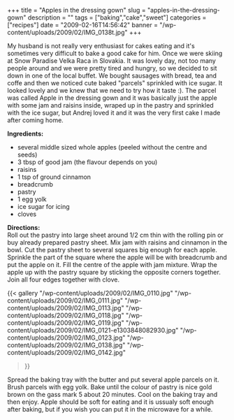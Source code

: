 +++
title = "Apples in the dressing gown"
slug = "apples-in-the-dressing-gown"
description = ""
tags = ["baking","cake","sweet"]
categories = ["recipes"]
date = "2009-02-16T14:56:42"
banner = "/wp-content/uploads/2009/02/IMG_0138t.jpg"
+++

My husband is not really very enthusiast for cakes eating and it's sometimes very difficult to bake
a good cake for him. Once we were skiing at Snow Paradise Velka Raca in Slovakia. It was lovely
day, not too many people around and we were pretty tired and hungry, so we decided to sit down in
one of the local buffet. We bought sausages with bread, tea and coffe and then we noticed cute
baked "parcels" sprinkled with ice sugar. It looked lovely and we knew that we need to try how it taste :). The parcel was called Apple in
the dressing gown and it was basically just the apple with some jam and raisins inside, wraped up
in the pastry and sprinkled with the ice sugar, but Andrej loved it and it was the very first cake
I made after coming home.

**Ingredients:**  

* several middle sized whole apples (peeled without the centre and seeds)
* 3 tbsp of good jam (the flavour depends on you)
* raisins
* 1 tsp of ground cinnamon
* breadcrumb
* pastry
* 1 egg yolk
* ice sugar for icing
* cloves

**Directions:**  
Roll out the pastry into large sheet around 1/2 cm thin with the rolling pin or buy already prepared
pastry sheet. Mix jam with raisins and cinnamon in the bowl. Cut the pastry sheet to several
squares big enough for each apple. Sprinkle the part of the square where the apple will be with
breadcrumb and put the apple on it. Fill the centre of the apple with jam mixture. Wrap the apple
up with the pastry square by sticking the opposite corners together. Join all four edges together
with clove.

{{< gallery
    "/wp-content/uploads/2009/02/IMG_0110.jpg"
    "/wp-content/uploads/2009/02/IMG_0111.jpg"
    "/wp-content/uploads/2009/02/IMG_0113.jpg"
    "/wp-content/uploads/2009/02/IMG_0118.jpg"
    "/wp-content/uploads/2009/02/IMG_0119.jpg"
    "/wp-content/uploads/2009/02/IMG_0121-e1303848082930.jpg"
    "/wp-content/uploads/2009/02/IMG_0123.jpg"
    "/wp-content/uploads/2009/02/IMG_0138.jpg"
    "/wp-content/uploads/2009/02/IMG_0142.jpg"
>}}

Spread the baking tray with the butter and put several apple parcels on it. Brush parcels with egg
yolk. Bake until the colour of pastry is nice gold brown on the gass mark 5 about 20 minutes. Cool
on the baking tray and then enjoy. Apple should be soft for eating and it is ussualy soft enough
after baking, but if you wish you can put it in the microwave for a while.
